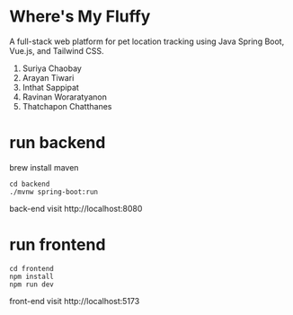 # Where's My Fluffy
A full-stack web platform for pet location tracking using Java Spring Boot, Vue.js, and Tailwind CSS.

1. Suriya Chaobay
2. Arayan Tiwari
3. Inthat Sappipat
4. Ravinan Woraratyanon
5. Thatchapon Chatthanes

# run backend

brew install maven
```
cd backend
./mvnw spring-boot:run
```
back-end visit http://localhost:8080

# run frontend

```
cd frontend
npm install
npm run dev
```
front-end visit http://localhost:5173
